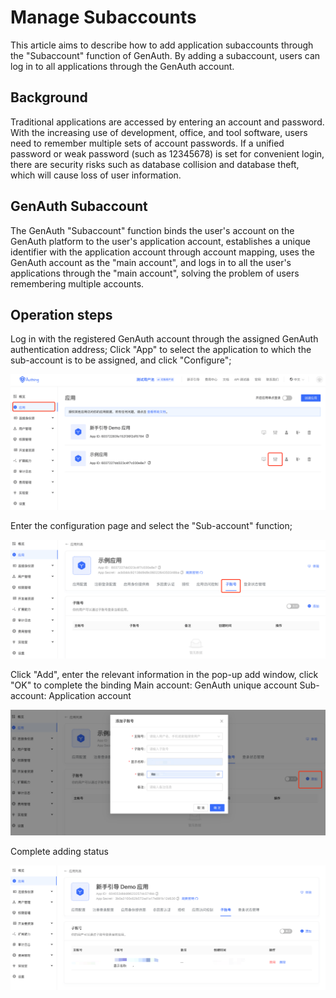# Manage Subaccounts

<LastUpdated/>

This article aims to describe how to add application subaccounts through the "Subaccount" function of GenAuth. By adding a subaccount, users can log in to all applications through the GenAuth account.

## Background

Traditional applications are accessed by entering an account and password. With the increasing use of development, office, and tool software, users need to remember multiple sets of account passwords. If a unified password or weak password (such as 12345678) is set for convenient login, there are security risks such as database collision and database theft, which will cause loss of user information.

## GenAuth Subaccount

The GenAuth "Subaccount" function binds the user's account on the GenAuth platform to the user's application account, establishes a unique identifier with the application account through account mapping, uses the GenAuth account as the "main account", and logs in to all the user's applications through the "main account", solving the problem of users remembering multiple accounts.

## Operation steps

Log in with the registered GenAuth account through the assigned GenAuth authentication address;
Click "App" to select the application to which the sub-account is to be assigned, and click "Configure";

<img src="./images/sub-acc-0.png" class="md-img-padding" />

Enter the configuration page and select the "Sub-account" function;

<img src="./images/sub-acc-1.png" class="md-img-padding" />

Click "Add", enter the relevant information in the pop-up add window, click "OK" to complete the binding
Main account: GenAuth unique account
Sub-account: Application account

<img src="./images/sub-acc-2.png" class="md-img-padding" />

Complete adding status

<img src="./images/sub-acc-3.png" class="md-img-padding" />
